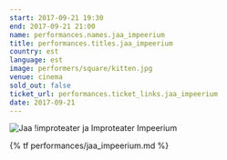```yaml
---
start: 2017-09-21 19:30
end: 2017-09-21 21:00
name: performances.names.jaa_impeerium
title: performances.titles.jaa_impeerium
country: est
language: est
image: performers/square/kitten.jpg
venue: cinema
sold_out: false
ticket_url: performances.ticket_links.jaa_impeerium
date: 2017-09-21
---
```


<picture>
    <source media="(min-width: 1200px)" srcset="{% asset performers/wide/kitten.jpg @path %}">
    <source media="(min-width: 768px)" srcset="{% asset performers/wide/kitten.jpg @path %}">
    <img src="{% asset performers/square/kitten.jpg @path %}" alt="Jaa !improteater ja Improteater Impeerium">
</picture>

{% tf performances/jaa_impeerium.md %}
